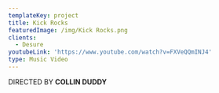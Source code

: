 ```yaml
---
templateKey: project
title: Kick Rocks
featuredImage: /img/Kick Rocks.png
clients:
  - Desure
youtubeLink: 'https://www.youtube.com/watch?v=FXVeQQmINJ4'
type: Music Video
---
```

DIRECTED BY **COLLIN DUDDY**
